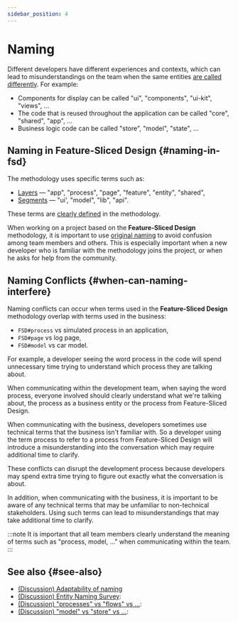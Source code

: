```yaml
---
sidebar_position: 4
---
```


# Naming

Different developers have different experiences and contexts, which can lead to misunderstandings on the team when the same entities [are called differently][disc-src]. For example:

- Components for display can be called "ui", "components", "ui-kit", "views", ...
- The code that is reused throughout the application can be called "core", "shared", "app", ...
- Business logic code can be called "store", "model", "state", ...

## Naming in Feature-Sliced Design {#naming-in-fsd}

The methodology uses specific terms such as:

- [Layers][refs-layers] — "app", "process", "page", "feature", "entity", "shared",
- [Segments][refs-segments] — "ui', "model", "lib", "api".

These terms are [clearly defined][refs-reference] in the methodology.

When working on a project based on the **Feature-Sliced Design** methodology, it is important to use [original naming][disc-src] to avoid confusion among team members and others. This is especially important when a new developer who is familiar with the methodology joins the project, or when he asks for help from the community.

## Naming Conflicts {#when-can-naming-interfere}

Naming conflicts can occur when terms used in the **Feature-Sliced Design** methodology overlap with terms used in the business:

- `FSD#process` vs simulated process in an application,
- `FSD#page` vs log page,
- `FSD#model` vs car model.

For example, a developer seeing the word process in the code will spend unnecessary time trying to understand which process they are talking about.

When communicating within the development team, when saying the word process, everyone involved should clearly understand what we're talking about, the process as a business entity or the process from Feature-Sliced Design.

When communicating with the business, developers sometimes use technical terms that the business isn't familiar with. So a developer using the term process to refer to a process from Feature-Sliced Design will introduce a misunderstanding into the conversation which may require additional time to clarify.

<!-- TODO: think of examples for other terms -->

These conflicts can disrupt the development process because developers may spend extra time trying to figure out exactly what the conversation is about.

In addition, when communicating with the business, it is important to be aware of any technical terms that may be unfamiliar to non-technical stakeholders. Using such terms can lead to misunderstandings that may take additional time to clarify.

:::note
It is important that all team members clearly understand the meaning of terms such as "process, model, ..." when communicating within the team.
:::

## See also {#see-also}

- [(Discussion) Adaptability of naming][disc-src]
- [(Discussion) Entity Naming Survey][disc-naming]:
- [(Discussion) "processes" vs "flows" vs ...][disc-processes]:
- [(Discussion) "model" vs "store" vs ...][disc-model]:

[refs-layers]: /docs/reference/units/layers
[refs-reference]: /docs/reference/units
[refs-segments]: /docs/reference/units/segments
[disc-model]: https://github.com/feature-sliced/documentation/discussions/68
[disc-naming]: https://github.com/feature-sliced/documentation/discussions/31#discussioncomment-464894
[disc-processes]: https://github.com/feature-sliced/documentation/discussions/20
[disc-src]: https://github.com/feature-sliced/documentation/discussions/16
